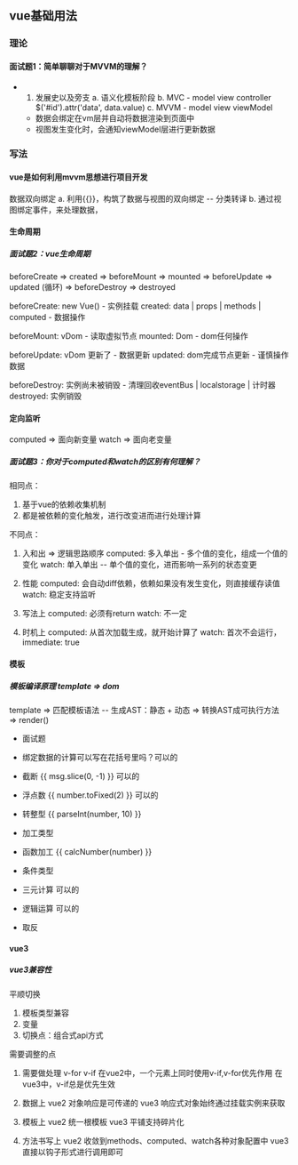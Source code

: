 ## vue基础用法
### 理论
#### 面试题1：简单聊聊对于MVVM的理解？
* 1. 发展史以及旁支
a. 语义化模板阶段
b. MVC - model view controller $('#id').attr('data', data.value)
c. MVVM - model view viewModel
  - 数据会绑定在vm层并自动将数据渲染到页面中
  - 视图发生变化时，会通知viewModel层进行更新数据

### 写法
#### vue是如何利用mvvm思想进行项目开发
数据双向绑定
a. 利用{{}}，构筑了数据与视图的双向绑定 -- 分类转译
b. 通过视图绑定事件，来处理数据，

#### 生命周期
##### 面试题2：vue生命周期
beforeCreate => created => beforeMount => mounted
=> beforeUpdate => updated (循环)
=> beforeDestroy => destroyed

beforeCreate: new Vue() - 实例挂载
created: data | props | methods | computed - 数据操作

beforeMount: vDom - 读取虚拟节点
mounted: Dom - dom任何操作

beforeUpdate: vDom 更新了 - 数据更新
updated: dom完成节点更新 - 谨慎操作数据

beforeDestroy: 实例尚未被销毁 - 清理回收eventBus | localstorage | 计时器
destroyed: 实例销毁

#### 定向监听
computed => 面向新变量
watch => 面向老变量
##### 面试题3：你对于computed和watch的区别有何理解？
相同点：
1. 基于vue的依赖收集机制
2. 都是被依赖的变化触发，进行改变进而进行处理计算

不同点：
1. 入和出 => 逻辑思路顺序
computed: 多入单出 - 多个值的变化，组成一个值的变化
watch: 单入单出 -- 单个值的变化，进而影响一系列的状态变更

2. 性能
computed: 会自动diff依赖，依赖如果没有发生变化，则直接缓存读值
watch: 稳定支持监听

3. 写法上
computed: 必须有return
watch: 不一定

4. 时机上
computed: 从首次加载生成，就开始计算了
watch: 首次不会运行，immediate: true

#### 模板
##### 模板编译原理 template => dom
template => 匹配模板语法 -- 生成AST：静态 + 动态 => 转换AST成可执行方法 => render()
- 面试题
 - 绑定数据的计算可以写在花括号里吗？可以的
 - 截断 {{ msg.slice(0, -1) }} 可以的
 - 浮点数 {{ number.toFixed(2) }} 可以的
 - 转整型 {{ parseInt(number, 10) }}

- 加工类型
 - 函数加工 {{ calcNumber(number) }}
 - 条件类型 
  - 三元计算 可以的
  - 逻辑运算 可以的
  - 取反

#### vue3
##### vue3兼容性
平顺切换
1. 模板类型兼容
2. 变量
3. 切换点：组合式api方式

需要调整的点
1. 需要做处理 v-for v-if
   在vue2中，一个元素上同时使用v-if,v-for优先作用
   在vue3中，v-if总是优先生效

2. 数据上
   vue2 对象响应是可传递的
   vue3 响应式对象始终通过挂载实例来获取

3. 模板上
   vue2 统一根模板
   vue3 平铺支持碎片化

4. 方法书写上
   vue2 收敛到methods、computed、watch各种对象配置中
   vue3 直接以钩子形式进行调用即可